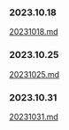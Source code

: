 ### 2023.10.18
[20231018.md](./20231018.md) 

### 2023.10.25
[20231025.md](./20231025.md) 

### 2023.10.31
[20231031.md](./20231031.md) 